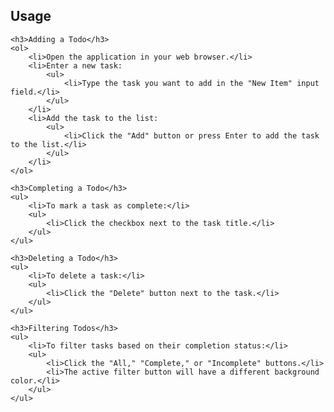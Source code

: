  <h2>Usage</h2>

    <h3>Adding a Todo</h3>
    <ol>
        <li>Open the application in your web browser.</li>
        <li>Enter a new task:
            <ul>
                <li>Type the task you want to add in the "New Item" input field.</li>
            </ul>
        </li>
        <li>Add the task to the list:
            <ul>
                <li>Click the "Add" button or press Enter to add the task to the list.</li>
            </ul>
        </li>
    </ol>

    <h3>Completing a Todo</h3>
    <ul>
        <li>To mark a task as complete:</li>
        <ul>
            <li>Click the checkbox next to the task title.</li>
        </ul>
    </ul>

    <h3>Deleting a Todo</h3>
    <ul>
        <li>To delete a task:</li>
        <ul>
            <li>Click the "Delete" button next to the task.</li>
        </ul>
    </ul>

    <h3>Filtering Todos</h3>
    <ul>
        <li>To filter tasks based on their completion status:</li>
        <ul>
            <li>Click the "All," "Complete," or "Incomplete" buttons.</li>
            <li>The active filter button will have a different background color.</li>
        </ul>
    </ul>
